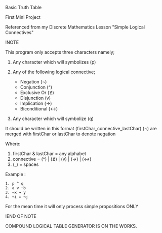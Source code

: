 Basic Truth Table

First Mini Project

Referenced from my Discrete Mathematics Lesson "Simple Logical Connectives"

!NOTE

This program only accepts three characters namely;

1. Any character which will symbolizes (p)
2. Any of the following logical connective;
    - Negation (¬)
    - Conjunction (^)
    - Exclusive Or (⊻)
    - Disjunction (v)
    - Implication (→)
    - Biconditional (↔)
    
3. Any character which will symbolize (q)

It should be written in this format (firstChar_connective_lastChar)
(¬) are merged with firstChar or lastChar to denote negation

Where:

  1. firstChar & lastChar = any alphabet 
  2. connective = (^) | (⊻) | (v) | (→) | (↔) 
  3. (_) = spaces

Example :

    1. p ^ q  
    2. a v ¬b 
    3. ¬x → y 
    4. ¬i ↔ ¬j

For the mean time it will only process simple propositions ONLY

!END OF NOTE

COMPOUND LOGICAL TABLE GENERATOR IS ON THE WORKS.
